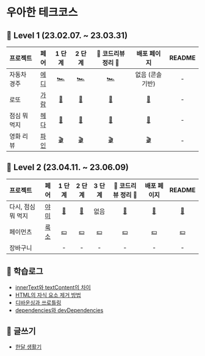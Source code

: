 # 우아한 테크코스

## 💙 Level 1 (23.02.07. ~ 23.03.31)
|   프로젝트    |  페어  |  1 단계   |  2 단계    |   🌟  코드리뷰 정리 🌟   |    배포 페이지    | README |
  | :---------- | :------: | :------: | :-----: | :--------------: | :-------: | :----: |
  | 자동차 경주 | [에디]() |  [🏎](https://github.com/woowacourse/javascript-racingcar/pull/151) | [🏎](https://github.com/woowacourse/javascript-racingcar/pull/203) | [🏎](https://hae-on.tistory.com/80) | 없음 (콘솔기반) | - |
  | 로또 | [가람]() |  [🎱](https://github.com/woowacourse/javascript-lotto/pull/170) | [🎱](https://github.com/woowacourse/javascript-lotto/pull/218) | [🎱](https://hae-on.tistory.com/81) |  [🎱](https://hae-on.github.io/javascript-lotto-1/dist/) | - |
  | 점심 뭐 먹지 | [헤다]() |  [🍛](https://github.com/woowacourse/javascript-lunch/pull/13) | [🍛](https://github.com/woowacourse/javascript-lunch/pull/84) | [🍛](https://hae-on.tistory.com/82) |  [🍛](https://hae-on.github.io/javascript-lunch/dist/) | - |
  | 영화 리뷰 | [파인]() |  [🎬](https://github.com/woowacourse/javascript-movie-review/pull/9#issuecomment-1471925603) | [🎬](https://github.com/woowacourse/javascript-movie-review/pull/60#issuecomment-1484469280) | [🎬](https://hae-on.tistory.com/83) |  [🎬](https://hae-on.github.io/javascript-movie-review/dist/) | - |

## 💙 Level 2 (23.04.11. ~ 23.06.09)
|   프로젝트    |  페어  |  1 단계   |  2 단계    |   3 단계    |   🌟  코드리뷰 정리 🌟   |    배포 페이지    | README |
  | :---------- | :------: | :------: | :-----: | :-----: | :--------------: | :-------: | :----: |
  | 다시, 점심 뭐 먹지 | [야미]() |  [🍲](https://github.com/woowacourse/react-lunch/pull/38) | [🍲](https://github.com/woowacourse/react-lunch/pull/60) | 없음 | [🍲](https://hae-on.tistory.com/84) | [🍲](https://hae-on.github.io/react-lunch/) | [🍲](https://github.com/hae-on/react-lunch/tree/step2) |
  | 페이먼츠 | [룩소]() |  [💵](https://github.com/woowacourse/react-payments/pull/200#discussion_r1174967060) | [💵]() | [💵]() | [💵]() |  [💵](https://hae-on.github.io/react-payments/) | [💵](https://github.com/hae-on/react-payments/tree/step2) |
  | 장바구니 | []() |  - | - | - | - | -| - |


## 📖 학습로그

- [innerText와 textContent의 차이](https://github.com/hae-on/woowacourse/blob/master/%ED%95%99%EC%8A%B5%EB%A1%9C%EA%B7%B8/innerText%EC%99%80%20textContent%EC%9D%98%20%EC%B0%A8%EC%9D%B4.md)
- [HTML의 자식 요소 제거 방법](https://github.com/hae-on/woowacourse/blob/master/%ED%95%99%EC%8A%B5%EB%A1%9C%EA%B7%B8/%EC%9E%90%EC%8B%9D%20%EC%9A%94%EC%86%8C%20%EC%A0%9C%EA%B1%B0%20%EB%B0%A9%EC%8B%9D.md)
- [디바운싱과 쓰로틀링](https://github.com/hae-on/woowacourse/blob/master/%ED%95%99%EC%8A%B5%EB%A1%9C%EA%B7%B8/%EB%94%94%EB%B0%94%EC%9A%B4%EC%8B%B1%EA%B3%BC%20%EC%93%B0%EB%A1%9C%ED%8B%80%EB%A7%81.md)
- [dependencies와 devDependencies](https://github.com/hae-on/woowacourse/blob/master/%ED%95%99%EC%8A%B5%EB%A1%9C%EA%B7%B8/dependencies%EC%99%80%20devDependencies.md)

## 📝 글쓰기 
- [한달 생활기](https://github.com/woowacourse/woowa-writing-5/pull/88)
